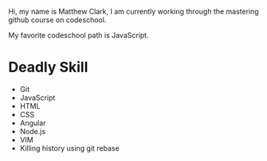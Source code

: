 Hi, my name is Matthew Clark, I am currently working through the mastering github course on codeschool.

My favorite codeschool path is JavaScript.

Deadly Skill
============
* Git
* JavaScript
* HTML
* CSS
* Angular
* Node.js
* VIM
* Killing history using git rebase
